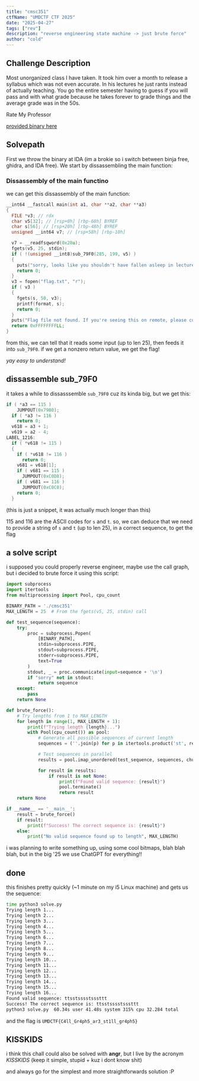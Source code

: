```yaml
---
title: "cmsc351"
ctfName: "UMDCTF CTF 2025"
date: "2025-04-27"
tags: ["rev"]
description: "reverse engineering state machine -> just brute force"
author: "cold"
---
```


## Challenge Description

Most unorganized class I have taken. It took him over a month to release a syllabus which was not even accurate. In his lectures he just rants instead of actually teaching. You go the entire semester having to guess if you will pass and with what grade because he takes forever to grade things and the average grade was in the 50s.

Rate My Professor

[provided binary here](/api/writeup-assets/umdctf2025/cmsc351/cmsc351)

## Solvepath

First we throw the binary at IDA (im a brokie so i switch between binja free, ghidra, and IDA free). We start by dissassembling the main function:

### Dissassembly of the main functino

we can get this dissassembly of the main function:

```cpp
__int64 __fastcall main(int a1, char **a2, char **a3)
{
  FILE *v3; // rdx
  char v5[32]; // [rsp+0h] [rbp-68h] BYREF
  char s[56]; // [rsp+20h] [rbp-48h] BYREF
  unsigned __int64 v7; // [rsp+58h] [rbp-10h]

  v7 = __readfsqword(0x28u);
  fgets(v5, 25, stdin);
  if ( !(unsigned __int8)sub_79F0(285, 199, v5) )
  {
    puts("sorry, looks like you shouldn't have fallen asleep in lecture.");
    return 0;
  }
  v3 = fopen("flag.txt", "r");
  if ( v3 )
  {
    fgets(s, 50, v3);
    printf(format, s);
    return 0;
  }
  puts("Flag file not found. If you're seeing this on remote, please contact the admins.");
  return 0xFFFFFFFFLL;
}
```

from this, we can tell that it reads some input (up to len 25), then feeds it into `sub_79F0`. if we get a nonzero return value, we get the flag!

_yay easy to understand!_

## dissassemble sub_79F0

it takes a while to dissasssemble `sub_79F0` cuz its kinda big, but we get this:

```cpp
if ( *a3 == 115 )
    JUMPOUT(0x79B0);
  if ( *a3 != 116 )
    return 0;
  v618 = a3 + 1;
  v619 = a2 - 4;
LABEL_1216:
  if ( *v618 != 115 )
  {
    if ( *v618 != 116 )
      return 0;
    v681 = v618[1];
    if ( v681 == 115 )
      JUMPOUT(0xC0D8);
    if ( v681 == 116 )
      JUMPOUT(0xC0C0);
    return 0;
  }
```

(this is just a snippet, it was actually much longer than this)

115 and 116 are the ASCII codes for `s` and `t`.
so, we can deduce that we need to provide a string of `s` and `t` (up to len 25), in a correct sequence, to get the flag

## a solve script

i supposed you could properly reverse engineer, maybe use the call graph, but i decided to brute force it using this script:

```python
import subprocess
import itertools
from multiprocessing import Pool, cpu_count

BINARY_PATH = './cmsc351'
MAX_LENGTH = 25  # From the fgets(v5, 25, stdin) call

def test_sequence(sequence):
    try:
        proc = subprocess.Popen(
            [BINARY_PATH],
            stdin=subprocess.PIPE,
            stdout=subprocess.PIPE,
            stderr=subprocess.PIPE,
            text=True
        )
        stdout, _ = proc.communicate(input=sequence + '\n')
        if "sorry" not in stdout:
            return sequence
    except:
        pass
    return None

def brute_force():
    # Try lengths from 1 to MAX_LENGTH
    for length in range(1, MAX_LENGTH + 1):
        print(f"Trying length {length}...")
        with Pool(cpu_count()) as pool:
            # Generate all possible sequences of current length
            sequences = (''.join(p) for p in itertools.product('st', repeat=length))

            # Test sequences in parallel
            results = pool.imap_unordered(test_sequence, sequences, chunksize=1000)

            for result in results:
                if result is not None:
                    print(f"Found valid sequence: {result}")
                    pool.terminate()
                    return result
    return None

if __name__ == '__main__':
    result = brute_force()
    if result:
        print(f"Success! The correct sequence is: {result}")
    else:
        print("No valid sequence found up to length", MAX_LENGTH)
```

i was planning to write something up, using some cool bitmaps, blah blah blah, but in the big '25 we use ChatGPT for everything!!

## done

this finishes pretty quickly (~1 minute on my i5 Linux machine) and gets us the sequence:

```bash
time python3 solve.py
Trying length 1...
Trying length 2...
Trying length 3...
Trying length 4...
Trying length 5...
Trying length 6...
Trying length 7...
Trying length 8...
Trying length 9...
Trying length 10...
Trying length 11...
Trying length 12...
Trying length 13...
Trying length 14...
Trying length 15...
Trying length 16...
Found valid sequence: ttsstsssstsssttt
Success! The correct sequence is: ttsstsssstsssttt
python3 solve.py  60.34s user 41.48s system 315% cpu 32.284 total
```

and the flag is
`UMDCTF{C4ll_Gr4ph5_ar3_st1ll_gr4ph5}`

## KISSKIDS

i think this chall could also be solved with **angr**, but I live by the acronym _KISSKIDS_ (keep it simple, stupid + kuz i dont know shit)

and always go for the simplest and more straightforwards solution :P
